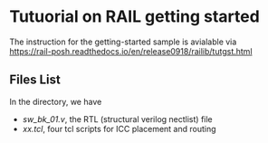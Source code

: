 # Tutuorial on RAIL getting started

The instruction for the getting-started sample is avialable via  
https://rail-posh.readthedocs.io/en/release0918/railib/tutgst.html

## Files List

In the directory, we have 

- *sw_bk_01.v*, the RTL (structural verilog nectlist) file
- *xx.tcl*, four tcl scripts for ICC placement and routing
